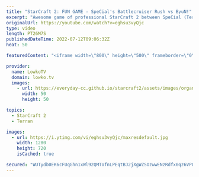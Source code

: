 ```yaml
---
title: "StarCraft 2: FUN GAME - SpeCial's Battlecruiser Rush vs ByuN!"
excerpt: "Awesome game of professional StarCraft 2 between SpeCial (Terran) versus ByuN (Terran). In this game SpeCial decides to go for a Battlecruiser Proxy and transitions towards Terran Mech. ByuN instead goes for the standard approach of Marines and Siege Tanks.  Support my work on Patreon: https://www.patreon.com/lowkotv"
originalUrl: https://youtube.com/watch?v=eghsu3vyQjc
type: video
length: PT26M7S
publishedDateTime: 2022-07-12T09:06:32Z
heat: 50

featuredContent: "<iframe width=\"800\" height=\"500\" frameborder=\"0\" src=\"https://www.youtube.com/embed/eghsu3vyQjc\" allow=\"accelerometer; autoplay; encrypted-media; gyroscope; picture-in-picture\" allowfullscreen></iframe>"

provider:
  name: LowkoTV
  domain: lowko.tv
  images:
    - url: https://everyday-cc.github.io/starcraft2/assets/images/organizations/lowko.tv-50x50.jpg
      width: 50
      height: 50

topics:
  - StarCraft 2
  - Terran

images:
  - url: https://i.ytimg.com/vi/eghsu3vyQjc/maxresdefault.jpg
    width: 1280
    height: 720
    isCached: true

secured: "WUTydb0EK6cFUqGhn1xWl92QMTofnLPEqtBJ2jXgWZSOzwwENzRdfx0qz6VPOP8rbZ5vLSn7SIi8mkRYHvM0GHrdiAyIPv8HhsXX912CeKQjcaeyZlalxB5TqLjNoLv0vilbNUCSWwN5i44L51NmnAU6UlskPvnUxkVl7hpH485ejyVdokWqH5rwM+VZVouXIEfAymP+CtotLs4ECUTrNSApflbDpX1InDZJgjMrURNYSrxvEMCY0twXDXb1onqhPVtbvbAXPbDeyUJWGG4iAdvHH9IGN1Kp75powGYWGPm3kmEdqn5IZLXB6+xyJdJ7wznYwcetv5EUO7baPMOQuOmxd5vKzopyBKJS2MHmsk07BxRIWx0xiTQfo3DT7ejMZaINcbsb9AezcL1eJZuOrBm6+qxPd2nbyYzyL6ABSps=;HPeA7cXZzPVQhlDr5H01vg=="
---
```


